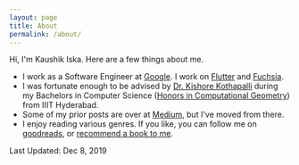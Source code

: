 ```yaml
---
layout: page
title: About
permalink: /about/
---
```


Hi, I'm Kaushik Iska. Here are a few things about me.

* I work as a Software Engineer at [Google](https://google.com). I work on [Flutter](https://flutter.dev) and [Fuchsia](https://fuchsia.dev).
* I was fortunate enough to be advised by [Dr. Kishore Kothapalli](https://www.iiit.ac.in/people/faculty/kkishore/) during my Bachelors in Computer Science ([Honors in Computational Geometry](https://oldwww.iiit.ac.in/academics/curriculum/ug_honors)) from IIIT Hyderabad.
* Some of my prior posts are over at [Medium](https://medium.com/iskakaushik), but I've moved from there.
* I enjoy reading various genres. If you like, you can follow me on [goodreads](https://www.goodreads.com/iskakaushik), or <a href="mailto:iska.kaushik@gmail.com?subject=Book Recommendation for Kaushik">recommend a book to me</a>.


Last Updated: Dec 8, 2019
